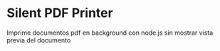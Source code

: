 # Silent PDF Printer

Imprime documentos pdf en background con node.js sin mostrar vista previa del documento
